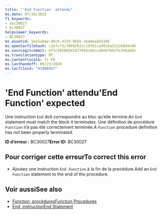 ```yaml
---
title: "'End Function' attendu"
ms.date: 07/20/2015
f1_keywords:
- vbc30027
- bc30027
helpviewer_keywords:
- BC30027
ms.assetid: 5ee1a8ae-d0cb-437d-966e-aba0ea4d3106
ms.openlocfilehash: c2e7c73c706b5821c19761ca5014a321269d4c80
ms.sourcegitcommit: bf5c5850654187705bc94cc40ebfb62fe346ab02
ms.translationtype: MT
ms.contentlocale: fr-FR
ms.lasthandoff: 09/23/2020
ms.locfileid: "91086957"
---
```

# <a name="end-function-expected"></a><span data-ttu-id="db083-102">'End Function' attendu</span><span class="sxs-lookup"><span data-stu-id="db083-102">'End Function' expected</span></span>

<span data-ttu-id="db083-103">Une instruction `End` doit correspondre au bloc qu’elle termine.</span><span class="sxs-lookup"><span data-stu-id="db083-103">An `End` statement must match the block it terminates.</span></span> <span data-ttu-id="db083-104">Une définition de procédure `Function` n’a pas été correctement terminée.</span><span class="sxs-lookup"><span data-stu-id="db083-104">A `Function` procedure definition has not been properly terminated.</span></span>  
  
 <span data-ttu-id="db083-105">**ID d’erreur :** BC30027</span><span class="sxs-lookup"><span data-stu-id="db083-105">**Error ID:** BC30027</span></span>  
  
## <a name="to-correct-this-error"></a><span data-ttu-id="db083-106">Pour corriger cette erreur</span><span class="sxs-lookup"><span data-stu-id="db083-106">To correct this error</span></span>  
  
- <span data-ttu-id="db083-107">Ajoutez une instruction `End Function` à la fin de la procédure.</span><span class="sxs-lookup"><span data-stu-id="db083-107">Add an `End Function` statement to the end of the procedure.</span></span>  
  
## <a name="see-also"></a><span data-ttu-id="db083-108">Voir aussi</span><span class="sxs-lookup"><span data-stu-id="db083-108">See also</span></span>

- [<span data-ttu-id="db083-109">Function, procédures</span><span class="sxs-lookup"><span data-stu-id="db083-109">Function Procedures</span></span>](../programming-guide/language-features/procedures/function-procedures.md)
- [<span data-ttu-id="db083-110">End, instruction</span><span class="sxs-lookup"><span data-stu-id="db083-110">End Statement</span></span>](../language-reference/statements/end-statement.md)
